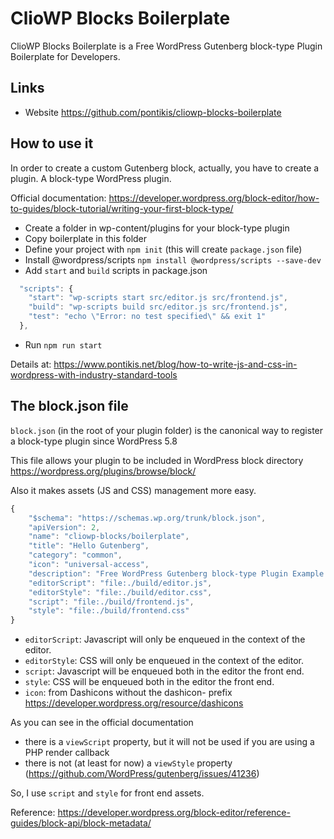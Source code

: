 # ClioWP Blocks Boilerplate


ClioWP Blocks Boilerplate is a Free WordPress Gutenberg block-type Plugin Boilerplate for Developers.


## Links

* Website https://github.com/pontikis/cliowp-blocks-boilerplate

## How to use it

In order to create a custom Gutenberg block, actually, you have to create a plugin. A block-type WordPress plugin.

Official documentation: https://developer.wordpress.org/block-editor/how-to-guides/block-tutorial/writing-your-first-block-type/

* Create a folder in wp-content/plugins for your block-type plugin
* Copy boilerplate in this folder
* Define your project with `npm init` (this will create `package.json` file)
* Install @wordpress/scripts `npm install @wordpress/scripts --save-dev`
* Add `start` and `build` scripts in package.json
```javascript
  "scripts": {
    "start": "wp-scripts start src/editor.js src/frontend.js",
    "build": "wp-scripts build src/editor.js src/frontend.js",
    "test": "echo \"Error: no test specified\" && exit 1"
  },
```
* Run `npm run start`

Details at: https://www.pontikis.net/blog/how-to-write-js-and-css-in-wordpress-with-industry-standard-tools

## The block.json file

`block.json` (in the root of your plugin folder) is the canonical way to register a block-type plugin since WordPress 5.8

This file allows your plugin to be included in WordPress block directory https://wordpress.org/plugins/browse/block/

Also it makes assets (JS and CSS) management more easy.

```javascript
{
    "$schema": "https://schemas.wp.org/trunk/block.json",
    "apiVersion": 2,
    "name": "cliowp-blocks/boilerplate",
    "title": "Hello Gutenberg",
    "category": "common",
    "icon": "universal-access",
    "description": "Free WordPress Gutenberg block-type Plugin Example for Developers",
    "editorScript": "file:./build/editor.js",
    "editorStyle": "file:./build/editor.css",
    "script": "file:./build/frontend.js",
    "style": "file:./build/frontend.css"
}
```

  * `editorScript`: Javascript will only be enqueued in the context of the editor.
  * `editorStyle`: CSS will only be enqueued in the context of the editor.
  * `script`: Javascript will be enqueued both in the editor the front end.
  * `style`: CSS will be enqueued both in the editor the front end.
  * `icon`: from Dashicons without the dashicon- prefix https://developer.wordpress.org/resource/dashicons

As you can see in the official documentation
  * there is a `viewScript` property, but it will not be used if you are using a PHP render callback
  * there is not (at least for now) a `viewStyle` property (https://github.com/WordPress/gutenberg/issues/41236)

So, I use `script` and `style` for front end assets.

Reference: https://developer.wordpress.org/block-editor/reference-guides/block-api/block-metadata/
